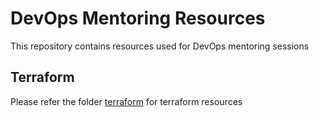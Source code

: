 # DevOps Mentoring Resources
This repository contains resources used for DevOps mentoring sessions

## Terraform
Please refer the folder [terraform](./terraform) for terraform resources